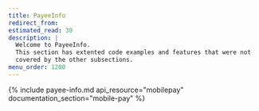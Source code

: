 ```yaml
---
title: PayeeInfo
redirect_from:
estimated_read: 30
description: |
  Welcome to PayeeInfo.
  This section has extented code examples and features that were not
  covered by the other subsections.
menu_order: 1200
---
```


{% include payee-info.md api_resource="mobilepay"
documentation_section="mobile-pay" %}
